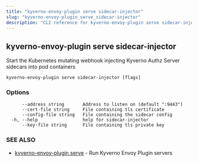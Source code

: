 ```yaml
---
title: "kyverno-envoy-plugin serve sidecar-injector"
slug: "kyverno-envoy-plugin_serve_sidecar-injector"
description: "CLI reference for kyverno-envoy-plugin serve sidecar-injector"
---
```


## kyverno-envoy-plugin serve sidecar-injector

Start the Kubernetes mutating webhook injecting Kyverno Authz Server sidecars into pod containers

```
kyverno-envoy-plugin serve sidecar-injector [flags]
```

### Options

```
      --address string       Address to listen on (default ":9443")
      --cert-file string     File containing tls certificate
      --config-file string   File containing the sidecar config
  -h, --help                 help for sidecar-injector
      --key-file string      File containing tls private key
```

### SEE ALSO

* [kyverno-envoy-plugin serve](kyverno-envoy-plugin_serve.md)	 - Run Kyverno Envoy Plugin servers

